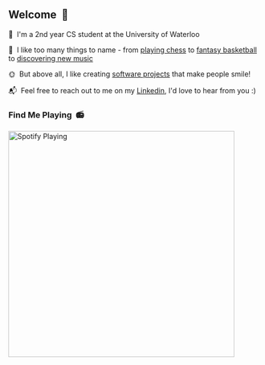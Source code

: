 ## Welcome &nbsp;👋

🌊&nbsp; I'm a 2nd year CS student at the University of Waterloo

🎸&nbsp; I like too many things to name - from [playing chess](https://www.chess.com/member/lamboliu) to [fantasy basketball](https://www.espn.com/fantasy/basketball/) to [discovering new music](https://open.spotify.com/user/tripledarts)

🌞&nbsp; But above all, I like creating [software projects](https://devpost.com/lamboliu) that make people smile!

📬&nbsp; Feel free to reach out to me on my [Linkedin](https://www.linkedin.com/in/lambert-liu/), I'd love to hear from you :)


### Find Me Playing &nbsp;📻

[<img src="https://lambert-novatorem.vercel.app/api/spotify" alt="Spotify Playing" width="450" />](https://open.spotify.com/user/tripledarts)
